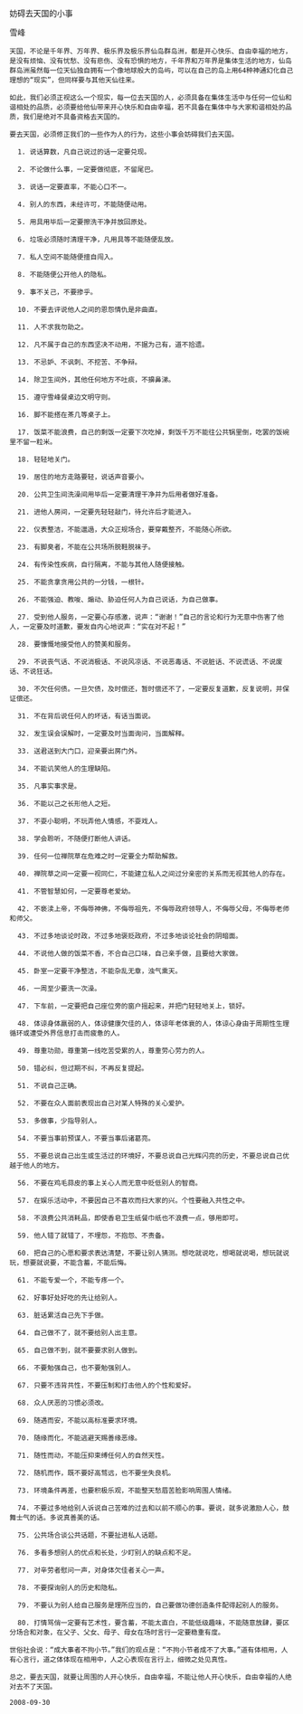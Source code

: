 妨碍去天国的小事

雪峰


    天国，不论是千年界、万年界、极乐界及极乐界仙岛群岛洲，都是开心快乐、自由幸福的地方，是没有烦恼、没有忧愁、没有悲伤、没有恐惧的地方，千年界和万年界是集体生活的地方，仙岛群岛洲虽然每一位天仙独自拥有一个像地球般大的岛屿，可以在自己的岛上用64种神通幻化自己理想的“现实”，但同样要与其他天仙往来。

    如此，我们必须正视这么一个现实，每一位去天国的人，必须具备在集体生活中与任何一位仙和谐相处的品质，必须要给他仙带来开心快乐和自由幸福，若不具备在集体中与大家和谐相处的品质，我们是绝对不具备资格去天国的。

    要去天国，必须修正我们的一些作为人的行为，这些小事会妨碍我们去天国。

      1. 说话算数，凡自己说过的话一定要兑现。

      2. 不论做什么事，一定要做彻底，不留尾巴。

      3. 说话一定要直率，不能心口不一。

      4. 别人的东西，未经许可，不能随便动用。

      5. 用具用毕后一定要擦洗干净并放回原处。

      6. 垃圾必须随时清理干净，凡用具等不能随便乱放。

      7. 私人空间不能随便擅自闯入。

      8. 不能随便公开他人的隐私。

      9. 事不关己，不要掺乎。

      10. 不要去评说他人之间的恩怨情仇是非曲直。

      11. 人不求我勿助之。

      12. 凡不属于自己的东西坚决不动用，不据为己有，道不拾遗。

      13. 不忌妒、不讽刺、不挖苦、不争辩。

      14. 除卫生间外，其他任何地方不吐痰，不擤鼻涕。

      15. 遵守雪峰餐桌边文明守则。

      16. 脚不能搭在茶几等桌子上。

      17. 饭菜不能浪费，自己的剩饭一定要下次吃掉，剩饭千万不能往公共锅里倒，吃罢的饭碗里不留一粒米。

      18. 轻轻地关门。

      19. 居住的地方走路要轻，说话声音要小。

      20. 公共卫生间洗澡间用毕后一定要清理干净并为后用者做好准备。

      21. 进他人房间，一定要先轻轻敲门，待允许后才能进入。

      22. 仪表整洁，不能邋遢，大众正规场合，要穿戴整齐，不能随心所欲。

      23. 有脚臭者，不能在公共场所脱鞋脱袜子。

      24. 有传染性疾病，自行隔离，不能与其他人随便接触。

      25. 不能贪拿贪用公共的一分钱，一根针。

      26. 不能强迫、教唆、煽动、胁迫任何人为自己说话，为自己做事。

      27. 受到他人服务，一定要心存感激，说声：“谢谢！”自己的言论和行为无意中伤害了他人，一定要及时道歉，要发自内心地说声：“实在对不起！”

      28. 要慷慨地接受他人的赞美和服务。

      29. 不说丧气话、不说消极话、不说风凉话、不说恶毒话、不说脏话、不说谎话、不说废话、不说狂话。

      30. 不欠任何债。一旦欠债，及时偿还，暂时偿还不了，一定要反复道歉，反复说明，并保证偿还。

      31. 不在背后说任何人的坏话，有话当面说。

      32. 发生误会误解时，一定要及时当面询问，当面解释。

      33. 送君送到大门口，迎亲要出房门外。

      34. 不能讥笑他人的生理缺陷。

      35. 凡事实事求是。

      36. 不能以己之长形他人之短。

      37. 不耍小聪明，不玩弄他人情感，不耍戏人。

      38. 学会聆听，不随便打断他人讲话。

      39. 任何一位禅院草在危难之时一定要全力帮助解救。

      40. 禅院草之间一定要一视同仁，不能建立私人之间过分亲密的关系而无视其他人的存在。

      41. 不管智慧如何，一定要尊老爱幼。

      42. 不亵渎上帝，不侮辱神佛，不侮辱祖先，不侮辱政府领导人，不侮辱父母，不侮辱老师和师父。

      43. 不过多地谈论时政，不过多地褒贬政府，不过多地谈论社会的阴暗面。

      44. 不说他人做的饭菜不香，不合自己口味，自己亲手做，且要给大家做。

      45. 卧室一定要干净整洁，不能杂乱无章，浊气熏天。

      46. 一周至少要洗一次澡。

      47. 下车前，一定要把自己座位旁的窗户摇起来，并把门轻轻地关上，锁好。

      48. 体谅身体羸弱的人，体谅健康欠佳的人，体谅年老体衰的人，体谅心身由于周期性生理循环或遭受外界信息打击而疲惫的人。

      49. 尊重功勋，尊重第一线吃苦受累的人，尊重劳心劳力的人。

      50. 错必纠，但过期不纠，不再反复提起。

      51. 不说自己正确。

      52. 不要在众人面前表现出自己对某人特殊的关心爱护。

      53. 多做事，少指导别人。

      54. 不要当事前预谋人，不要当事后诸葛亮。

      55. 不要总说自己出生或生活过的环境好，不要总说自己光辉闪亮的历史，不要总说自己优越于他人的地方。

      56. 不要在鸡毛蒜皮的事上关心人而无意中贬低别人的智商。

      57. 在娱乐活动中，不要因自己不喜欢而扫大家的兴。个性要融入共性之中。

      58. 不浪费公共消耗品，即使香皂卫生纸餐巾纸也不浪费一点，够用即可。

      59. 他人错了就错了，不埋怨，不抱怨、不责备。

      60. 把自己的心愿和要求表达清楚，不要让别人猜测。想吃就说吃，想喝就说喝，想玩就说玩，想要就说要，不能含蓄，不能后悔。

      61. 不能专爱一个，不能专疼一个。

      62. 好事好处好吃的先让给别人。

      63. 脏话累活自己先下手做。

      64. 自己做不了，就不要给别人出主意。

      65. 自己做不到，就不要要求别人做到。

      66. 不要勉强自己，也不要勉强别人。

      67. 只要不违背共性，不要压制和打击他人的个性和爱好。

      68. 众人厌恶的习惯必须改。

      69. 随遇而安，不能以高标准要求环境。

      70. 随缘而化，不能逃避天赐善缘恶缘。

      71. 随性而动，不能压抑束缚任何人的自然天性。

      72. 随机而作，既不要好高骛远，也不要坐失良机。

      73. 环境条件再差，也要积极乐观，不能整天愁眉苦脸影响周围人情绪。

      74. 不要过多地给别人诉说自己苦难的过去和以前不顺心的事。要说，就多说激励人心，鼓舞士气的话。多说真善美的话。

      75. 公共场合谈公共话题，不要扯进私人话题。

      76. 多看多想别人的优点和长处，少盯别人的缺点和不足。

      77. 对辛劳者慰问一声，对身体欠佳者关心一声。

      78. 不要探询别人的历史和隐私。

      79. 不要认为别人给自己服务是理所应当的，自己要做功德创造条件配得起别人的服务。

      80. 打情骂俏一定要有艺术性，要含蓄，不能太直白，不能低级趣味，不能随意放肆，要区分场合和对象，在父子、父女、母子、母女在场时言行一定要稳重有度。

    世俗社会说：“成大事者不拘小节。”我们的观点是：“不拘小节者成不了大事。”道有体相用，人有心言行，道之体体现在相用中，人之心表现在言行上，细微之处见真性。

    总之，要去天国，就要让周围的人开心快乐，自由幸福，不能让他人开心快乐，自由幸福的人绝对去不了天国。

    2008-09-30



